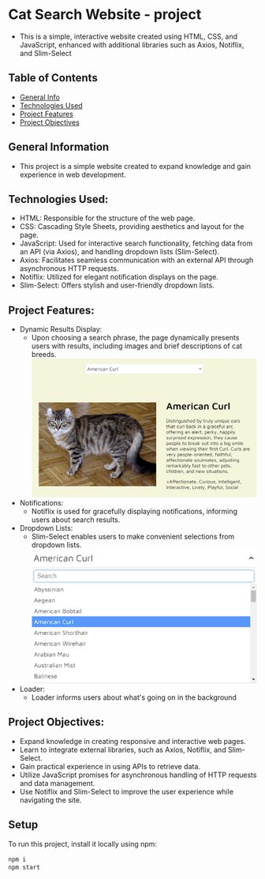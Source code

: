 # Cat Search Website - project

- This is a simple, interactive website created using HTML, CSS, and JavaScript,
  enhanced with additional libraries such as Axios, Notiflix, and Slim-Select

## Table of Contents

- [General Info](#general-information)
- [Technologies Used](#technologies-used)
- [Project Features](#project-features)
- [Project Objectives](#project-objectives)

## General Information

- This project is a simple website created to expand knowledge and gain
  experience in web development.

## Technologies Used:

- HTML: Responsible for the structure of the web page.
- CSS: Cascading Style Sheets, providing aesthetics and layout for the page.
- JavaScript: Used for interactive search functionality, fetching data from an
  API (via Axios), and handling dropdown lists (Slim-Select).
- Axios: Facilitates seamless communication with an external API through
  asynchronous HTTP requests.
- Notiflix: Utilized for elegant notification displays on the page.
- Slim-Select: Offers stylish and user-friendly dropdown lists.

## Project Features:

- Dynamic Results Display:
  - Upon choosing a search phrase, the page dynamically presents users with
    results, including images and brief descriptions of cat breeds.
    ![Cat](./assets/cat.png)
- Notifications:
  - Notiflix is used for gracefully displaying notifications, informing users
    about search results.
- Dropdown Lists:
  - Slim-Select enables users to make convenient selections from dropdown lists.
    ![Dropdown list](./assets/cat1.png)
- Loader:
  - Loader informs users about what's going on in the background

## Project Objectives:

- Expand knowledge in creating responsive and interactive web pages.
- Learn to integrate external libraries, such as Axios, Notiflix, and
  Slim-Select.
- Gain practical experience in using APIs to retrieve data.
- Utilize JavaScript promises for asynchronous handling of HTTP requests and
  data management.
- Use Notiflix and Slim-Select to improve the user experience while navigating
  the site.

## Setup

To run this project, install it locally using npm:

```
npm i
npm start
```
